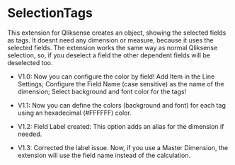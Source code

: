 # SelectionTags

This extension for Qliksense creates an object, showing the selected fields as tags. It doesnt need any dimension or measure, because it uses the selected fields.
The extension works the same way as normal Qliksense selection, so, if you deselect a field the other dependent fields will be deselected too.

- V1.0: Now you can configure the color by field! Add Item in the Line Settings; Configure the Field Name (case sensitive) as the name of the dimension; Select background and font color for the tags!

- V1.1: Now you can define the colors (background and font) for each tag using an hexadecimal (#FFFFFF) color.

- V1.2: Field Label created: This option adds an alias for the dimension if needed.

- V1.3: Corrected the label issue. Now, if you use a Master Dimension, the extension will use the field name instead of the calculation.
